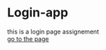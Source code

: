 # Login-app
this is a login page assignement \
[go to the page ](https://hamzadarej.github.io/Login-app/.)
